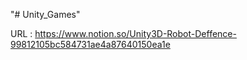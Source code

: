 "# Unity_Games" 

URL : https://www.notion.so/Unity3D-Robot-Deffence-99812105bc584731ae4a87640150ea1e
